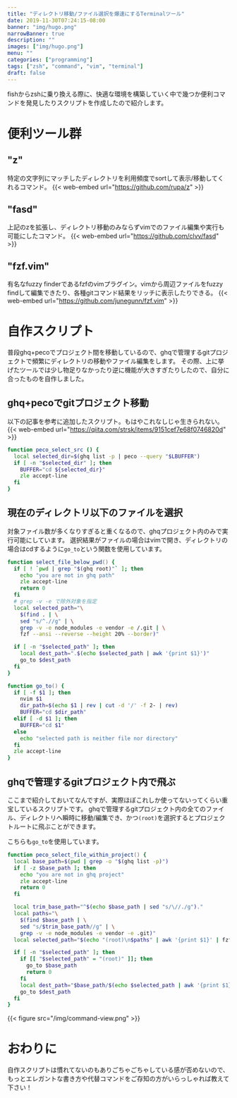 ```yaml
---
title: "ディレクトリ移動/ファイル選択を爆速にするTerminalツール"
date: 2019-11-30T07:24:15-08:00
banner: "img/hugo.png"
narrowBanner: true
description: ""
images: ["img/hugo.png"]
menu: ""
categories: ["programming"]
tags: ["zsh", "command", "vim", "terminal"]
draft: false
---
```


fishからzshに乗り換える際に、快適な環境を構築していく中で幾つか便利コマンドを発見したりスクリプトを作成したので紹介します。
<!--more-->

# 便利ツール群 
## "z"

特定の文字列にマッチしたディレクトリを利用頻度でsortして表示/移動してくれるコマンド。
{{< web-embed url="https://github.com/rupa/z" >}}

## "fasd"

上記のzを拡張し、ディレクトリ移動のみならずvimでのファイル編集や実行も可能にしたコマンド。
{{< web-embed url="https://github.com/clvv/fasd" >}}

## "fzf.vim"

有名なfuzzy finderであるfzfのvimプラグイン。vimから周辺ファイルをfuzzy findして編集できたり、各種gitコマンド結果をリッチに表示したりできる。
{{< web-embed url="https://github.com/junegunn/fzf.vim" >}}

# 自作スクリプト

普段ghq+pecoでプロジェクト間を移動しているので、ghqで管理するgitプロジェクトで頻繁にディレクトリの移動やファイル編集をします。
その際、上に挙げたツールでは少し物足りなかったり逆に機能が大きすぎたりしたので、自分に合ったものを自作しました。

## ghq+pecoでgitプロジェクト移動

以下の記事を参考に追加したスクリプト。もはやこれなしじゃ生きられない。
{{< web-embed url="https://qiita.com/strsk/items/9151cef7e68f0746820d" >}}

```zsh
function peco_select_src () {
  local selected_dir=$(ghq list -p | peco --query "$LBUFFER")
  if [ -n "$selected_dir" ]; then
    BUFFER="cd ${selected_dir}"
    zle accept-line
  fi
}
```

## 現在のディレクトリ以下のファイルを選択

対象ファイル数が多くなりすぎると重くなるので、ghqプロジェクト内のみで実行可能にしています。
選択結果がファイルの場合はvimで開き、ディレクトリの場合はcdするように`go_to`という関数を使用しています。

```zsh
function select_file_below_pwd() {
  if [ ! `pwd | grep "$(ghq root)"` ]; then
    echo "you are not in ghq path"
    zle accept-line
    return 0
  fi
  # grep -v -e で除外対象を指定
  local selected_path="\
    $(find . | \
    sed "s/^.//g" | \
    grep -v -e node_modules -e vendor -e /.git | \
    fzf --ansi --reverse --height 20% --border)"

  if [ -n "$selected_path" ]; then
    local dest_path=".$(echo $selected_path | awk '{print $1}')"
    go_to $dest_path
  fi
}
```

```zsh
function go_to() {
  if [ -f $1 ]; then
    nvim $1
    dir_path=$(echo $1 | rev | cut -d '/' -f 2- | rev)
    BUFFER="cd $dir_path"
  elif [ -d $1 ]; then
    BUFFER="cd $1"
  else
    echo "selected path is neither file nor directory"
  fi
  zle accept-line
}
```

## ghqで管理するgitプロジェクト内で飛ぶ

ここまで紹介しておいてなんですが、実際ほぼこれしか使ってないってくらい重宝しているスクリプトです。
ghqで管理するgitプロジェクト内の全てのファイル、ディレクトリへ瞬時に移動/編集でき、かつ`(root)`を選択するとプロジェクトルートに飛ぶことができます。

こちらも`go_to`を使用しています。

```zsh
function peco_select_file_within_project() {
  local base_path=$(pwd | grep -o "$(ghq list -p)")
  if [ -z $base_path ]; then
    echo "you are not in ghq project"
    zle accept-line
    return 0
  fi

  local trim_base_path="^$(echo $base_path | sed "s/\//./g")."
  local paths="\
    $(find $base_path | \
    sed "s/$trim_base_path//g" | \
    grep -v -e node_modules -e vendor -e .git)"
  local selected_path="$(echo "(root)\n$paths" | awk '{print $1}' | fzf --ansi --reverse --height 30% --border)"

  if [ -n "$selected_path" ]; then
    if [[ "$selected_path" = "(root)" ]]; then
      go_to $base_path
      return 0
    fi
    local dest_path="$base_path/$(echo $selected_path | awk '{print $1}')"
    go_to $dest_path
  fi
}

```
{{< figure src="/img/command-view.png" >}}


# おわりに

自作スクリプトは慣れてないのもありごちゃごちゃしている感が否めないので、もっとエレガントな書き方や代替コマンドをご存知の方がいらっしゃれば教えて下さい！

